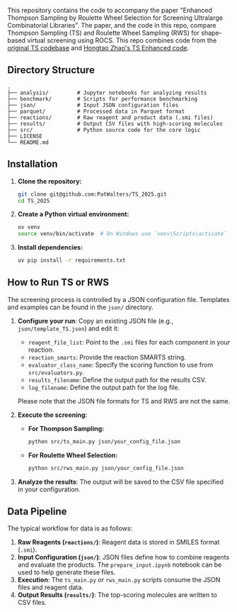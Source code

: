 This repository contains the code to accompany the paper "Enhanced Thompson Sampling by Roulette Wheel Selection for Screening Ultralarge Combinatorial Libraries".  The paper, and the code in this repo, compare Thompson Sampling (TS) and Roulette Wheel Sampling (RWS) for shape-based virtual screening using ROCS.  This repo combines code from the [original TS codebase](https://github.com/PatWalters/TS) and [Hongtao Zhao's TS Enhanced code](https://github.com/WIMNZhao/TS_Enhanced).



## Directory Structure

```
.
├── analysis/         # Jupyter notebooks for analyzing results
├── benchmark/        # Scripts for performance benchmarking
├── json/             # Input JSON configuration files
├── parquet/          # Processed data in Parquet format
├── reactions/        # Raw reagent and product data (.smi files)
├── results/          # Output CSV files with high-scoring molecules
├── src/              # Python source code for the core logic
├── LICENSE
└── README.md
```

## Installation

1.  **Clone the repository:**
    ```bash
    git clone git@github.com:PatWalters/TS_2025.git
    cd TS_2025
    ```

2.  **Create a Python virtual environment:**
    ```bash
    uv venv
    source venv/bin/activate  # On Windows use `venv\Scripts\activate`
    ```

3.  **Install dependencies:**
    ```bash
    uv pip install -r requirements.txt
    ```

## How to Run TS or RWS

The screening process is controlled by a JSON configuration file. Templates and examples can be found in the `json/` directory.

1.  **Configure your run**: Copy an existing JSON file (e.g., `json/template_TS.json`) and edit it:
    -   `reagent_file_list`: Point to the `.smi` files for each component in your reaction.
    -   `reaction_smarts`: Provide the reaction SMARTS string.
    -   `evaluator_class_name`: Specify the scoring function to use from `src/evaluators.py`.
    -   `results_filename`: Define the output path for the results CSV.
    -   `log_filename`: Define the output path for the log file.

    Please note that the JSON file formats for TS and RWS are not the same. 

2.  **Execute the screening:**

    -   **For Thompson Sampling:**
        ```bash
        python src/ts_main.py json/your_config_file.json
        ```

    -   **For Roulette Wheel Selection:**
        ```bash
        python src/rws_main.py json/your_config_file.json
        ```

3.  **Analyze the results**: The output will be saved to the CSV file specified in your configuration.

## Data Pipeline

The typical workflow for data is as follows:

1.  **Raw Reagents (`reactions/`)**: Reagent data is stored in SMILES format (`.smi`).
2.  **Input Configuration (`json/`)**: JSON files define how to combine reagents and evaluate the products. The `prepare_input.ipynb` notebook can be used to help generate these files.
3.  **Execution**: The `ts_main.py` or `rws_main.py` scripts consume the JSON files and reagent data.
4.  **Output Results (`results/`)**: The top-scoring molecules are written to CSV files.
